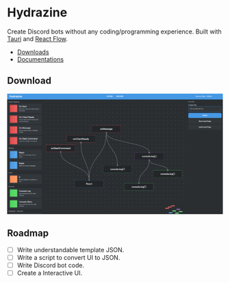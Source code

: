 # Hydrazine

Create Discord bots without any coding/programming experience. Built with [Tauri](https://tauri.app/) and [React Flow](https://reactflow.dev/).

- [Downloads](https://github.com/jareer12/hydrazine/releases)
- [Documentations](./docs/README.MD)

## Download
![v0.0.1-alpha Preview](./images/v0.0.1-alpha.png)
 
## Roadmap


- [ ] Write understandable template JSON.
- [ ] Write a script to convert UI to JSON.
- [ ] Write Discord bot code.
- [ ] Create a Interactive UI.
